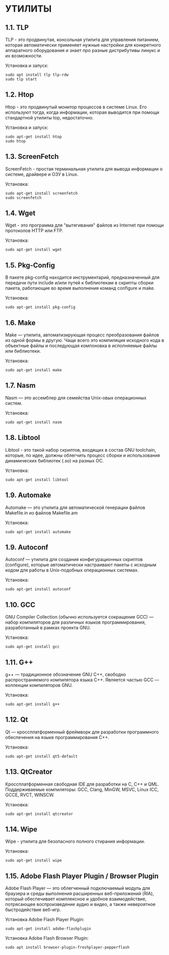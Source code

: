 # УТИЛИТЫ

## 1.1. TLP

TLP - это продвинутая, консольная утилита для управления питанием, которая автоматически применяет нужные настройки для конкретного аппаратного оборудования и знает про разные дистрибутивы линукс и их возможности.

Установка и запуск:
```
sudo apt install tlp tlp-rdw
sudo tlp start
```

## 1.2. Htop

Htop - это продвинутый монитор процессов в системе Linux. Его используют тогда, когда информации, которая выводится при помощи стандартной утилиты top, недостаточно.

Установка и запуск:
```
sudo apt-get install htop
sudo htop
```

## 1.3. ScreenFetch

ScreenFetch - простая терминальная утилита для вывода информации о системе, драйвере и ОЗУ в Linux.

Установка:
```
sudo apt-get install screenfetch
sudo screenfetch
```

## 1.4. Wget

Wget - это программа для "вытягивания" файлов из Internet при помощи протоколов HTTP или FTP.

Установка: 
```
sudo apt-get install wget
```

## 1.5. Pkg-Config

В пакете pkg-config находится инструментарий, предназначенный для передачи пути include и/или путей к библиотекам в скрипты сборки пакета, работающие во время выполнения команд configure и make.

Установка:
```
sudo apt-get install pkg-config
```

## 1.6. Make

Make — утилита, автоматизирующая процесс преобразования файлов из одной формы в другую. Чаще всего это компиляция исходного кода в объектные файлы и последующая компоновка в исполняемые файлы или библиотеки.

Установка:
```
sudo apt-get install make
```

## 1.7. Nasm

Nasm — это ассемблер для семейства Unix-овых операционных систем.

Установка:
```
sudo apt-get install nasm
```

## 1.8. Libtool

Libtool - это такой набор скриптов, входящих в состав GNU toolchain, которые, по идее, должны облегчить процесс сборки и использования динамических библиотек (.so) на разных ОС.

Установка:
```
sudo apt-get install libtool
```

## 1.9. Automake

Automake — это утилита для автоматической генерации файлов Makefile.in из файлов Makefile.am

Установка:
```
sudo apt-get install automake
```

## 1.9. Autoconf

Autoconf — утилита для создания конфигурационных скриптов (configure), которые автоматически настраивают пакеты с исходным кодом для работы в Unix-подобных операционных системах.

Установка:
```
sudo apt-get install autoconf
```

## 1.10. GCC

GNU Compiler Collection (обычно используется сокращение GCC) — набор компиляторов для различных языков программирования, разработанный в рамках проекта GNU.

Установка:
```
sudo apt-get install gcc
```

## 1.11. G++

g++ — традиционное обозначение GNU C++, свободно распространяемого компилятора языка C++. Является частью GCC — коллекции компиляторов GNU.

Установка:
```
sudo apt-get install g++
```

## 1.12. Qt

Qt — кроссплатформенный фреймворк для разработки программного обеспечения на языке программирования C++.

Установка:
```
sudo apt-get install qt5-default
```

## 1.13. QtCreator

Кроссплатформенная свободная IDE для разработки на С, С++ и QML. Поддерживаемые компиляторы: GCC, Clang, MinGW, MSVC, Linux ICC, GCCE, RVCT, WINSCW.

Установка:
```
sudo apt-get install qtcreator
```

## 1.14. Wipe

Wipe - утилита для безопасного полного стирания информации.

Установка:
```
sudo apt-get install wipe
```

## 1.15. Adobe Flash Player Plugin / Browser Plugin

Adobe Flash Player — это облегченный подключаемый модуль для браузера и среды выполнения расширенных веб-приложений (RIA), который обеспечивает комплексное и удобное взаимодействие, потрясающее воспроизведение аудио и видео, а также невероятное быстродействие веб-игр.

Установка Adobe Flash Player Plugin:
```
sudo apt-get install adobe-flashplugin
```

Установка Adobe Flash Browser Plugin:
```
sudo apt install browser-plugin-freshplayer-pepperflash
```
